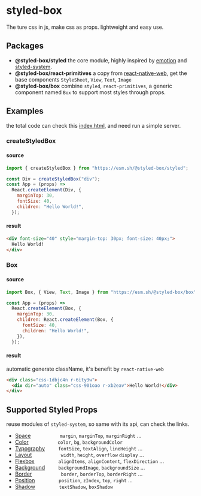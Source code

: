# styled-box

The ture css in js, make css as props. lightweight and easy use.

## Packages

- **@styled-box/styled** the core module, highly inspired by [emotion](https://github.com/emotion-js/emotion) and [styled-system](https://github.com/styled-system/styled-system).
- **@styled-box/react-primitives** a copy from [react-native-web](https://github.com/necolas/react-native-web), get the base components `StyleSheet`, `View`, `Text`, `Image`
- **@styled-box/box** combine `styled`, `react-primitives`, a generic component named `Box` to support most styles through props.

## Examples

the total code can check this [index.html](https://github.com/hayond/styled-box/blob/main/index.html), and need run a simple server.

### createStyledBox

#### source

```javascript
import { createStyledBox } from "https://esm.sh/@styled-box/styled";

const Div = createStyledBox("div");
const App = (props) =>
  React.createElement(Div, {
    marginTop: 30,
    fontSize: 40,
    children: "Hello World!",
  });
```

#### result

```html
<div font-size="40" style="margin-top: 30px; font-size: 40px;">
  Hello World!
</div>
```

### Box

#### source

```javascript
import Box, { View, Text, Image } from "https://esm.sh/@styled-box/box";

const App = (props) =>
  React.createElement(Box, {
    marginTop: 30,
    children: React.createElement(Box, {
      fontSize: 40,
      children: "Hello World!",
    }),
  });
```

#### result
automatic generate className, it's benefit by `react-native-web`

```html
<div class="css-1dbjc4n r-6ity3w">
  <div dir="auto" class="css-901oao r-xb2eav">Hello World!</div>
</div>
```

## Supported Styled Props
reuse modules of `styled-system`, so same with its api, can check the links.
- [Space](https://styled-system.com/api#space)            &emsp;&emsp;&emsp;&emsp;&emsp; `margin`, `marginTop`, `marginRight` ...  
- [Color](https://styled-system.com/api#color)            &emsp;&emsp;&emsp;&emsp;&emsp; `color`, `bg`, `backgroundColor`
- [Typography](https://styled-system.com/api#typography)  &emsp;&emsp; `fontSize`, `textAlign`, `lineHeight` ...
- [Layout](https://styled-system.com/api#layout)          &emsp;&emsp;&emsp;&emsp;&emsp; `width`, `height`, `overflow` `display` ...
- [Flexbox](https://styled-system.com/api#flexbox)        &emsp;&emsp;&emsp;&emsp; `alignItems`, `alignContent`, `flexDirection` ...
- [Background](https://styled-system.com/api#background)  &emsp;&emsp; `backgroundImage`, `backgroundSize` ...
- [Border](https://styled-system.com/api#border)          &emsp;&emsp;&emsp;&emsp;&emsp; `border`, `borderTop`, `borderRight` ...
- [Position](https://styled-system.com/api#position)      &emsp;&emsp;&emsp;&emsp; `position`, `zIndex`, `top`, `right` ...
- [Shadow](https://styled-system.com/api#shadow)          &emsp;&emsp;&emsp;&emsp; `textShadow`, `boxShadow`
